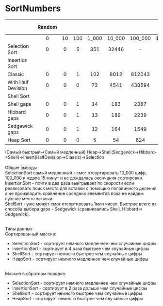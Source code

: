 # SortNumbers
|                    | Random |    |     |       |        |         |           | Digits |    |     |       |        |         |           | Sorted (99%) |    |     |       |        |         |           | Revers |    |     |       |        |         |           |
|--------------------|:------:|:--:|:---:|:-----:|:------:|:-------:|:---------:|:------:|:--:|:---:|:-----:|:------:|:-------:|:---------:|:------------:|:--:|:---:|:-----:|:------:|:-------:|:---------:|:------:|:--:|:---:|:-----:|:------:|:-------:|:---------:|
|                    |    0   | 10 | 100 | 1_000 | 10_000 | 100_000 | 1_000_000 |    0   | 10 | 100 | 1_000 | 10_000 | 100_000 | 1_000_000 |       0      | 10 | 100 | 1_000 | 10_000 | 100_000 | 1_000_000 |    0   | 10 | 100 | 1_000 | 10_000 | 100_000 | 1_000_000 |
| Selection Sort     |      0 |  0 |   5 |   351 |  32446 | -       | -         |      0 |  0 |   4 |   332 |  33220 | -       | -         |            0 |  0 |   5 |   336 |  34151 | -       | -         |      0 |  0 |   5 |   331 |  33006 | -       | -         |
| Insertion Sort     |        |    |     |       |        |         |           |        |    |     |       |        |         |           |              |    |     |       |        |         |           |        |    |     |       |        |         |           |
|            Classic |      0 |  0 |   1 |   102 |   8012 |  812043 | -         |      0 |  0 |   1 |    75 |   7108 |  711619 | -         |            0 |  0 |   0 |     4 |    223 |   20597 | -         |      0 |  0 |   2 |   163 |  15720 | 1591128 | -         |
| With Half Devision |      0 |  0 |   0 |    72 |   4541 |  438594 | -         |      0 |  0 |   1 |    43 |   3846 |  381399 | -         |            0 |  0 |   0 |     4 |    138 |   11402 | -         |      0 |  0 |   1 |    89 |   8491 |  885978 | -         |
| Shell Sort         |        |    |     |       |        |         |           |        |    |     |       |        |         |           |              |    |     |       |        |         |           |        |    |     |       |        |         |           |
|         Shell gaps |      0 |  0 |   1 |    14 |    183 |    2387 |     30929 |      0 |  0 |   1 |    11 |    143 |    1642 |     19314 |            0 |  0 |   0 |    11 |    145 |    1878 |     23418 |      0 |  0 |   1 |    12 |    148 |    1750 |     20496 |
|       Hibbard gaps |      0 |  0 |   1 |    13 |    189 |    2239 |     29910 |      0 |  0 |   1 |    11 |    146 |    1699 |     20220 |            0 |  0 |   1 |    11 |    166 |    1993 |     24280 |      0 |  0 |   1 |    11 |    158 |    1819 |     21084 |
|     Sedgewick gaps |      0 |  0 |   1 |    12 |    164 |    1549 |     21084 |      0 |  0 |   0 |     9 |    122 |    1074 |     13658 |            0 |  0 |   0 |    10 |    138 |    1398 |     18056 |      0 |  0 |   0 |    12 |    123 |    1141 |     15310 |
| Heap Sort          |      0 |  0 |   0 |     5 |     54 |     624 |      7368 |      0 |  0 |   0 |     4 |     49 |     593 |      6751 |            0 |  0 |   0 |     4 |     53 |     666 |      8841 |      0 |  0 |   0 |     4 |     48 |     601 |      7219 |

(Самый быстрый->Самый медленный) Heap->Shell(Sedgewick->Hibbard->Shell)->Insert(HalfDevision->Classic)->Selection <br /><br />
Общие выводы <br />
SelectionSort самый медленный - смог отсортировать 10_000 цифр, 100_000 я ждала 15 минут и не дождалась окончания сортировки.<br />
InsertionSort - почти в два раза выигрывает по скорости если реализовать поиск места для вставки с помощью половинного деления, а не производить сравнение соседних элементов пока не найдем нужное место вставки<br />
ShelSort - уже может смог отсортировать 1млн чисел. Быстрее всего из способа выбора gaps -  Sedgewick (сравнивались Shell, Hibbard и Sedgewick). <br /><br />

Типы данных<br />
Сортированный массив: <br />
- SelectionSort - сортирует немного медленнее чем случайные цифры<br />
- InsertionSort - сортирует в 4 раза быстрее чем случайные цифры<br />
- ShellSort - сортирует немного быстрее чем случайные цифры<br />
- HeapSort - сортирует немного медленнее чем случайные цифры<br /><br />

Массив в обратном порядке: <br />
- SelectionSort - сортирует немного медленнее чем случайные цифры<br />
- InsertionSort - сортирует в 2 раза дольше чем случайные цифры<br />
- ShellSort - сортирует немного быстрее чем случайные цифры<br />
- HeapSort - сортирует немного быстрее чем случайные цифры<br />
